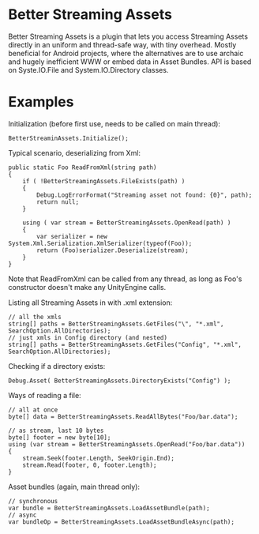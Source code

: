 # Better Streaming Assets

Better Streaming Assets is a plugin that lets you access Streaming Assets directly in an uniform and thread-safe way, with tiny overhead. Mostly beneficial for Android projects, where the alternatives are to use archaic and hugely inefficient WWW or embed data in Asset Bundles. API is based on Syste.IO.File and System.IO.Directory classes.

# Examples

Initialization (before first use, needs to be called on main thread):

    BetterStreaminAssets.Initialize();

Typical scenario, deserializing from Xml:

    public static Foo ReadFromXml(string path)
    {
        if ( !BetterStreamingAssets.FileExists(path) )
        {
            Debug.LogErrorFormat("Streaming asset not found: {0}", path);
            return null;
        }

        using ( var stream = BetterStreamingAssets.OpenRead(path) )
        {
            var serializer = new System.Xml.Serialization.XmlSerializer(typeof(Foo));
            return (Foo)serializer.Deserialize(stream);
        }
    }

Note that ReadFromXml can be called from any thread, as long as Foo's constructor doesn't make any UnityEngine calls.

Listing all Streaming Assets in with .xml extension:

    // all the xmls
    string[] paths = BetterStreamingAssets.GetFiles("\", "*.xml", SearchOption.AllDirectories); 
    // just xmls in Config directory (and nested)
    string[] paths = BetterStreamingAssets.GetFiles("Config", "*.xml", SearchOption.AllDirectories); 

Checking if a directory exists:

    Debug.Asset( BetterStreamingAssets.DirectoryExists("Config") );

Ways of reading a file:

    // all at once
    byte[] data = BetterStreamingAssets.ReadAllBytes("Foo/bar.data");
    
    // as stream, last 10 bytes
    byte[] footer = new byte[10];
    using (var stream = BetterStreamingAssets.OpenRead("Foo/bar.data"))
    {
        stream.Seek(footer.Length, SeekOrigin.End);
        stream.Read(footer, 0, footer.Length);
    }
    
Asset bundles (again, main thread only):

    // synchronous
    var bundle = BetterStreamingAssets.LoadAssetBundle(path);
    // async
    var bundleOp = BetterStreamingAssets.LoadAssetBundleAsync(path);

 